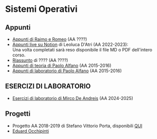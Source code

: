 # Sistemi Operativi

## Appunti

- [Appunti di Raimo e Romeo](./Raimo-Romeo) (AA ????)
- [Appunti live su Notion](https://lopsided-flavor-398.notion.site/96c7d002164e47d0b9782abf1d05a9fd?v=8ae0f65c2149405cb402a041db10df46) di Leoluca D'Atri (AA 2022-2023):  
  Una volta completati sarà reso disponibile il file MD o PDF dell'intero corso.
- [Riassunto](RIASSUNTO%20SO.pdf) di ???? (AA ????)
- [Appunti di teoria di Paolo Alfano](Alfano_2015-2016_Teoria.pdf) (AA 2015-2016)
- [Appunti di laboratorio di Paolo Alfano](Alfano_2015-2016_Laboratorio.pdf) (AA 2015-2016)

## ESERCIZI DI LABORATORIO

- [Esercizi di laboratorio di Mirco De Andreis](https://github.com/MircoDeAndreis/ESERCIZI-LABORATORIO-SISTEMI-OPERATIVI-TURNO1-2024-2025/) (AA 2024-2025)

## Progetti

- Progetto AA 2018-2019 di Stefano Vittorio Porta, disponibili [QUI](https://github.com/stefa168/progetto_so)
- [Eduard Occhipinti](Progetti/2021-2022/Occhipinti/)
